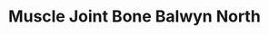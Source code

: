 ---
title: "Muscle Joint Bone Balwyn North"
url: /balwyn-north/muscle-joint-bone-balwyn-north/
shop: shop
---